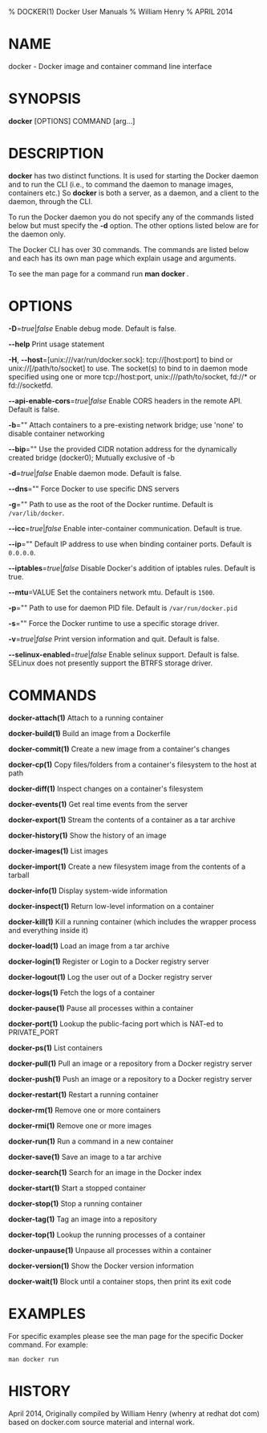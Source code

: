 % DOCKER(1) Docker User Manuals
% William Henry
% APRIL 2014
# NAME
docker \- Docker image and container command line interface

# SYNOPSIS
**docker** [OPTIONS] COMMAND [arg...]

# DESCRIPTION
**docker** has two distinct functions. It is used for starting the Docker
daemon and to run the CLI (i.e., to command the daemon to manage images,
containers etc.) So **docker** is both a server, as a daemon, and a client
to the daemon, through the CLI.

To run the Docker daemon you do not specify any of the commands listed below but
must specify the **-d** option.  The other options listed below are for the
daemon only.

The Docker CLI has over 30 commands. The commands are listed below and each has
its own man page which explain usage and arguments.

To see the man page for a command run **man docker <command>**.

# OPTIONS
**-D**=*true*|*false*
   Enable debug mode. Default is false.

**--help**
  Print usage statement

**-H**, **--host**=[unix:///var/run/docker.sock]: tcp://[host:port] to bind or
unix://[/path/to/socket] to use.
   The socket(s) to bind to in daemon mode specified using one or more
   tcp://host:port, unix:///path/to/socket, fd://* or fd://socketfd.

**--api-enable-cors**=*true*|*false*
  Enable CORS headers in the remote API. Default is false.

**-b**=""
  Attach containers to a pre\-existing network bridge; use 'none' to disable container networking

**--bip**=""
  Use the provided CIDR notation address for the dynamically created bridge (docker0); Mutually exclusive of \-b

**-d**=*true*|*false*
  Enable daemon mode. Default is false.

**--dns**=""
  Force Docker to use specific DNS servers

**-g**=""
  Path to use as the root of the Docker runtime. Default is `/var/lib/docker`.

**--icc**=*true*|*false*
  Enable inter\-container communication. Default is true.

**--ip**=""
  Default IP address to use when binding container ports. Default is `0.0.0.0`.

**--iptables**=*true*|*false*
  Disable Docker's addition of iptables rules. Default is true.

**--mtu**=VALUE
  Set the containers network mtu. Default is `1500`.

**-p**=""
  Path to use for daemon PID file. Default is `/var/run/docker.pid`

**-s**=""
  Force the Docker runtime to use a specific storage driver.

**-v**=*true*|*false*
  Print version information and quit. Default is false.

**--selinux-enabled**=*true*|*false*
  Enable selinux support. Default is false. SELinux does not presently support the BTRFS storage driver.

# COMMANDS
**docker-attach(1)**
  Attach to a running container

**docker-build(1)**
  Build an image from a Dockerfile

**docker-commit(1)**
  Create a new image from a container's changes

**docker-cp(1)**
  Copy files/folders from a container's filesystem to the host at path

**docker-diff(1)**
  Inspect changes on a container's filesystem


**docker-events(1)**
  Get real time events from the server

**docker-export(1)**
  Stream the contents of a container as a tar archive

**docker-history(1)**
  Show the history of an image

**docker-images(1)**
  List images

**docker-import(1)**
  Create a new filesystem image from the contents of a tarball

**docker-info(1)**
  Display system-wide information

**docker-inspect(1)**
  Return low-level information on a container

**docker-kill(1)**
  Kill a running container (which includes the wrapper process and everything
inside it)

**docker-load(1)**
  Load an image from a tar archive

**docker-login(1)**
  Register or Login to a Docker registry server

**docker-logout(1)**
  Log the user out of a Docker registry server

**docker-logs(1)**
  Fetch the logs of a container

**docker-pause(1)**
  Pause all processes within a container

**docker-port(1)**
  Lookup the public-facing port which is NAT-ed to PRIVATE_PORT

**docker-ps(1)**
  List containers

**docker-pull(1)**
  Pull an image or a repository from a Docker registry server

**docker-push(1)**
  Push an image or a repository to a Docker registry server

**docker-restart(1)**
  Restart a running container

**docker-rm(1)**
  Remove one or more containers

**docker-rmi(1)**
  Remove one or more images

**docker-run(1)**
  Run a command in a new container

**docker-save(1)**
  Save an image to a tar archive

**docker-search(1)**
  Search for an image in the Docker index

**docker-start(1)**
  Start a stopped container

**docker-stop(1)**
  Stop a running container

**docker-tag(1)**
  Tag an image into a repository

**docker-top(1)**
  Lookup the running processes of a container

**docker-unpause(1)**
  Unpause all processes within a container

**docker-version(1)**
  Show the Docker version information

**docker-wait(1)**
  Block until a container stops, then print its exit code

# EXAMPLES

For specific examples please see the man page for the specific Docker command.
For example:

    man docker run

# HISTORY
April 2014, Originally compiled by William Henry (whenry at redhat dot com) based
 on docker.com source material and internal work.
